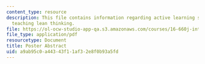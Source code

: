 ```yaml
---
content_type: resource
description: This file contains information regarding active learning strategies for
  teaching lean thinking.
file: https://ol-ocw-studio-app-qa.s3.amazonaws.com/courses/16-660j-introduction-to-lean-six-sigma-methods-january-iap-2012/a9ab95c0a44343f11af32e8f0b93a5fd_MIT16_660JIAP12_CANDIDLear.pdf
file_type: application/pdf
resourcetype: Document
title: Poster Abstract
uid: a9ab95c0-a443-43f1-1af3-2e8f0b93a5fd
---
```


